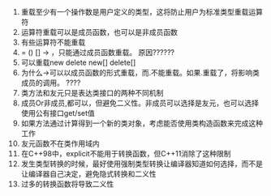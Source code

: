 1. 重载至少有一个操作数是用户定义的类型，这将防止用户为标准类型重载运算符
2. 运算符重载可以是成员函数，也可以是非成员函数
3. 有些运算符不能重载
4. = () [] -> ，只能通过成员函数重载。 原因??????
5. 可以重载new delete new[] delete[]
6. 为什么->可以以成员函数的形式重载，而.不能重载。如果.重载了，将影响类成员的调用。 ????
7. 类方法和友元只是表达类接口的两种不同机制
8. 成员Or非成员,都可以，但避免二义性。非成员可以选择是友元，也可以选择使用公有接口get/set值
9. 如果方法通过计算得到一个新的类对象，考虑能否使用类构造函数来完成这种工作
10. 友元函数不在类作用域内
11. 在C++98中，explicit不能用于转换函数，但C++11消除了这种限制
12. 发生类型转换的时候，最好使用强制类型转换让编译器知道如何选择，而不是让编译器自己决定，避免隐式转换和二义性
13. 过多的转换函数将导致二义性
